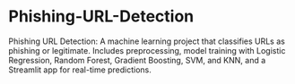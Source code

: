 # Phishing-URL-Detection
Phishing URL Detection: A machine learning project that classifies URLs as phishing or legitimate. Includes preprocessing, model training with Logistic Regression, Random Forest, Gradient Boosting, SVM, and KNN, and a Streamlit app for real-time predictions.
